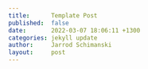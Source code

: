 ```yaml
---
title:      Template Post
published:  false
date:       2022-03-07 18:06:11 +1300
categories: jekyll update
author:     Jarrod Schimanski
layout:     post
---
```

